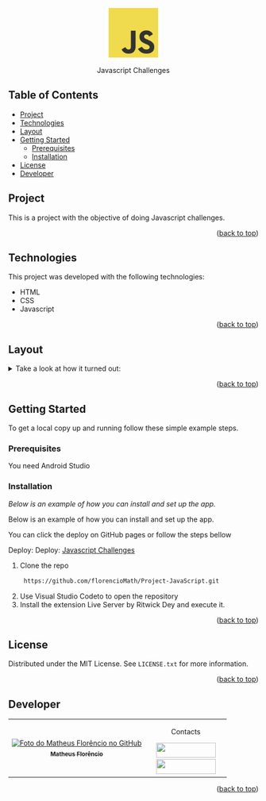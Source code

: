 <a name="readme-top"></a>
<div align="center">
<img width="100" src="https://github.com/florencioMath/Project-JavaScript/blob/main/readmeFiles/jsLogo.png?raw=true" alt="Javascript logo" />
<p align="center">Javascript Challenges</p>
</div>

<!-- TABLE OF CONTENTS -->
## Table of Contents
<ul>
  <li><a href="#project">Project</a></li>
  <li><a href="#technologies">Technologies</a></li>
  <li><a href="#layout">Layout</a></li>
    <li>
      <a href="#getting-started">Getting Started</a>
      <ul>
        <li><a href="#prerequisites">Prerequisites</a></li>
        <li><a href="#installation">Installation</a></li>
      </ul>
    </li>
  <li><a href="#license">License</a></li>
  <li><a href="#developer">Developer</a></li>
</ul>

<!-- PROJECT -->
## <a id="project">Project</a>
<p>
This is a project with the objective of doing Javascript challenges.
</p>
<p align="right">(<a href="#readme-top">back to top</a>)</p>

## <a id="technologies">Technologies</a>
This project was developed with the following technologies:

- HTML
- CSS
- Javascript
<p align="right">(<a href="#readme-top">back to top</a>)</p>

<!-- LAYOUT -->
## <a id="layout">Layout</a>

<details>
<summary>Take a look at how it turned out:</summary>
  <br>
  Under construction
  <tr>
    <td align="center">
        <p align="center">Javascript Challenges overview</p>
      <img src="https://github.com/florencioMath/Project-JavaScript/blob/main/readmeFiles/javascriptChallengesOverview.gif?raw=true"  alt="Javascript Challenges overview"/>
    </td>
    <br>
    <td align="center">
        <p align="center">Javascript Challenges Expanding Cards</p>
      <img src="https://github.com/florencioMath/Project-JavaScript/blob/main/readmeFiles/javascriptChallengesExpandingCards.gif?raw=true" alt="Javascript Challenges Expanding Cards" />
    </td>
    <br>
    <td align="center">
        <p align="center">Javascript Challenges Movie App</p>
      <img src="https://github.com/florencioMath/Project-JavaScript/blob/main/readmeFiles/javascriptChallengesMovieApp.gif?raw=true" alt="Javascript Challenges Movie App" />
    </td>
  </tr>
  </details>

<p align="right">(<a href="#readme-top">back to top</a>)</p>


<!-- GETTING STARTED -->
## Getting Started

To get a local copy up and running follow these simple example steps.

### Prerequisites

You need Android Studio

### Installation

_Below is an example of how you can install and set up the app._

Below is an example of how you can install and set up the app.

You can click the deploy on GitHub pages or follow the steps bellow

Deploy: Deploy: <a href="https://florenciomath.github.io/Project-JavaScript/">Javascript Challenges</a> 


1. Clone the repo
   ```sh
    https://github.com/florencioMath/Project-JavaScript.git
   ```
2. Use Visual Studio Codeto to open the repository
3. Install the extension Live Server by Ritwick Dey and execute it.
   
<p align="right">(<a href="#readme-top">back to top</a>)</p>

<!-- LICENSE -->
## License

Distributed under the MIT License. See `LICENSE.txt` for more information.
<p align="right">(<a href="#readme-top">back to top</a>)</p>


## <a id="developer">Developer</a> 

<table>
  <tr>
    <td align="center">
    <a text-decoration="none" href="https://github.com/1matheusflorencio">
      <img src="https://avatars.githubusercontent.com/u/68713424?s=400&u=62c303b85a95a013cccd6cbd6084952fbc06a4db&v=4" width="150px;" alt="Foto do Matheus Florêncio no GitHub"/>
      <br>
        <sub>
          <b>Matheus Florêncio</b> <br>
        </sub>
    </a>
    </td>
      <td align="center" width="150px">
        <p>Contacts</p>
          <a href="https://www.linkedin.com/in/matheus-flor%C3%AAncio/" target="_blank"><img height="30px" width="120px" src="https://img.shields.io/badge/LinkedIn-0077B5?style=for-the-badge&logo=linkedin&logoColor=white"></a>
          <br>
          <a href="https://www.instagram.com/florenciomath/" target="_blank"><img height="30px" width="120px" src="https://img.shields.io/badge/Instagram-E4405F?style=for-the-badge&logo=instagram&logoColor=white" target="_blank"></a>
      </td>
    </tr>
</table>

<p align="right">(<a href="#readme-top">back to top</a>)</p>
